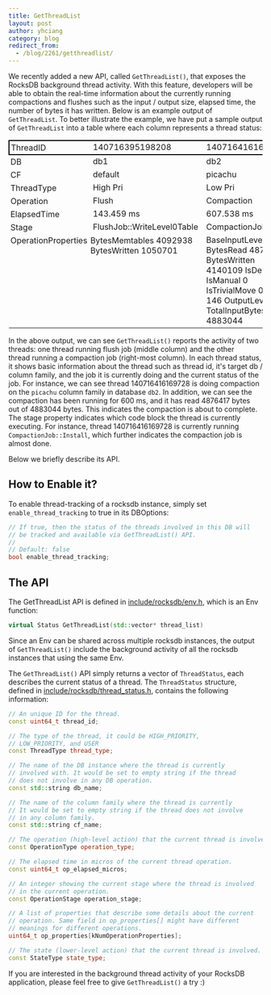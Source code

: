```yaml
---
title: GetThreadList
layout: post
author: yhciang
category: blog
redirect_from:
  - /blog/2261/getthreadlist/
---
```


We recently added a new API, called `GetThreadList()`, that exposes the RocksDB background thread activity. With this feature, developers will be able to obtain the real-time information about the currently running compactions and flushes such as the input / output size, elapsed time, the number of bytes it has written. Below is an example output of `GetThreadList`.  To better illustrate the example, we have put a sample output of `GetThreadList` into a table where each column represents a thread status:

<!--truncate-->

<table width="637" >
<tbody >
<tr style="border:2px solid #000000" >

<td style="padding:3px" >ThreadID
</td>

<td >140716395198208
</td>

<td >140716416169728
</td>
</tr>
<tr >

<td style="padding:3px" >DB
</td>

<td >db1
</td>

<td >db2
</td>
</tr>
<tr >

<td style="padding:3px" >CF
</td>

<td >default
</td>

<td >picachu
</td>
</tr>
<tr >

<td style="padding:3px" >ThreadType
</td>

<td >High Pri
</td>

<td >Low Pri
</td>
</tr>
<tr >

<td style="padding:3px" >Operation
</td>

<td >Flush
</td>

<td >Compaction
</td>
</tr>
<tr >

<td style="padding:3px" >ElapsedTime
</td>

<td >143.459 ms
</td>

<td >607.538 ms
</td>
</tr>
<tr >

<td style="padding:3px" >Stage
</td>

<td >FlushJob::WriteLevel0Table
</td>

<td >CompactionJob::Install
</td>
</tr>
<tr >

<td style="vertical-align:top;padding:3px" >OperationProperties
</td>

<td style="vertical-align:top;padding:3px" >
BytesMemtables 4092938
BytesWritten 1050701
</td>

<td style="vertical-align:top" >
BaseInputLevel 1
BytesRead 4876417
BytesWritten 4140109
IsDeletion 0
IsManual 0
IsTrivialMove 0
JobID 146
OutputLevel 2
TotalInputBytes 4883044
</td>
</tr>
</tbody>
</table>

In the above output, we can see `GetThreadList()` reports the activity of two threads: one thread running flush job (middle column) and the other thread running a compaction job (right-most column).  In each thread status, it shows basic information about the thread such as thread id, it's target db / column family, and the job it is currently doing and the current status of the job.  For instance, we can see thread 140716416169728 is doing compaction on the `picachu` column family in database `db2`.  In addition, we can see the compaction has been running for 600 ms, and it has read 4876417 bytes out of 4883044 bytes. This indicates the compaction is about to complete.  The stage property indicates which code block the thread is currently executing.  For instance, thread 140716416169728 is currently running `CompactionJob::Install`, which further indicates the compaction job is almost done.

Below we briefly describe its API.


## How to Enable it?


To enable thread-tracking of a rocksdb instance, simply set `enable_thread_tracking` to true in its DBOptions:

```c++
// If true, then the status of the threads involved in this DB will
// be tracked and available via GetThreadList() API.
//
// Default: false
bool enable_thread_tracking;
```



## The API


The GetThreadList API is defined in [include/rocksdb/env.h](https://github.com/facebook/rocksdb/blob/master/include/rocksdb/env.h#L317-L318), which is an Env
function:

```c++
virtual Status GetThreadList(std::vector* thread_list)
```

Since an Env can be shared across multiple rocksdb instances, the output of
`GetThreadList()` include the background activity of all the rocksdb instances
that using the same Env.

The `GetThreadList()` API simply returns a vector of `ThreadStatus`, each describes
the current status of a thread. The `ThreadStatus` structure, defined in
[include/rocksdb/thread_status.h](https://github.com/facebook/rocksdb/blob/master/include/rocksdb/thread_status.h), contains the following information:

```c++
// An unique ID for the thread.
const uint64_t thread_id;

// The type of the thread, it could be HIGH_PRIORITY,
// LOW_PRIORITY, and USER
const ThreadType thread_type;

// The name of the DB instance where the thread is currently
// involved with. It would be set to empty string if the thread
// does not involve in any DB operation.
const std::string db_name;

// The name of the column family where the thread is currently
// It would be set to empty string if the thread does not involve
// in any column family.
const std::string cf_name;

// The operation (high-level action) that the current thread is involved.
const OperationType operation_type;

// The elapsed time in micros of the current thread operation.
const uint64_t op_elapsed_micros;

// An integer showing the current stage where the thread is involved
// in the current operation.
const OperationStage operation_stage;

// A list of properties that describe some details about the current
// operation. Same field in op_properties[] might have different
// meanings for different operations.
uint64_t op_properties[kNumOperationProperties];

// The state (lower-level action) that the current thread is involved.
const StateType state_type;
```

If you are interested in the background thread activity of your RocksDB application, please feel free to give `GetThreadList()` a try :)
